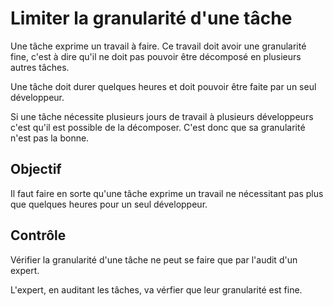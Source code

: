 Limiter la granularité d'une tâche
==================================

Une tâche exprime un travail à faire. Ce travail doit avoir une granularité fine, c'est à dire qu'il ne doit pas pouvoir être décomposé en plusieurs autres tâches.

Une tâche doit durer quelques heures et doit pouvoir être faite par un seul développeur.

Si une tâche nécessite plusieurs jours de travail à plusieurs développeurs c'est qu'il est possible de la décomposer. C'est donc que sa granularité n'est pas la bonne.

Objectif
--------

Il faut faire en sorte qu'une tâche exprime un travail ne nécessitant pas plus que quelques heures pour un seul développeur.

Contrôle
--------

Vérifier la granularité d'une tâche ne peut se faire que par l'audit d'un expert.

L'expert, en auditant les tâches, va vérfier que leur granularité est fine.